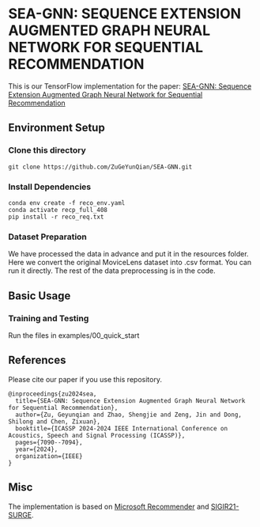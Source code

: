 # SEA-GNN: SEQUENCE EXTENSION AUGMENTED GRAPH NEURAL NETWORK FOR SEQUENTIAL RECOMMENDATION
This is our TensorFlow implementation for the paper:
[SEA-GNN: Sequence Extension Augmented Graph Neural Network for Sequential Recommendation](https://ieeexplore.ieee.org/abstract/document/10446590/)


## Environment Setup
### Clone this directory
```
git clone https://github.com/ZuGeYunQian/SEA-GNN.git
```

### Install Dependencies
```
conda env create -f reco_env.yaml
conda activate recp_full_408
pip install -r reco_req.txt
```

### Dataset Preparation
We have processed the data in advance and put it in the resources folder.
Here we convert the original MoviceLens dataset into .csv format.
You can run it directly. The rest of the data preprocessing is in the code.


## Basic Usage
### Training and Testing
Run the files in examples/00_quick_start

## References
Please cite our paper if you use this repository.
```
@inproceedings{zu2024sea,
  title={SEA-GNN: Sequence Extension Augmented Graph Neural Network for Sequential Recommendation},
  author={Zu, Geyunqian and Zhao, Shengjie and Zeng, Jin and Dong, Shilong and Chen, Zixuan},
  booktitle={ICASSP 2024-2024 IEEE International Conference on Acoustics, Speech and Signal Processing (ICASSP)},
  pages={7090--7094},
  year={2024},
  organization={IEEE}
}
```

## Misc
The implementation is based on [Microsoft Recommender](https://github.com/microsoft/recommenders) and [SIGIR21-SURGE](https://github.com/tsinghua-fib-lab/SIGIR21-SURGE).
